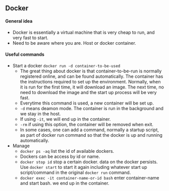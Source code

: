 ## Docker

#### General idea

* Docker is essentially a virtual machine that is very cheap to run, and very fast to start.
* Need to be aware where you are. Host or docker container.

#### Useful commands

* Start a docker
`docker run -d container-to-be-used` 
  * The great thing about docker is that container-to-be-run is normally registered online, and can be
found automatically. The container has the instructions required to set up the environment. Normally, when it is run for the first time,
it will download an image. The next time, no need to download the image and the start up process will be very fast.
  * Everytime this command is used, a new container will be set up.
  * `-d` means deamon mode. The container is run in the background and we stay in the host.
  * If using `-it`, we will end up in the container.
  * `-rm` if using this option, the container will be removed when exit.
  * In some cases, one can add a command, normally a startup script, as part of docker run command so that the docker is up and running
  automatically.
* Manage
  * `docker ps -aq` list the id of available dockers.
  * Dockers can be access by id or name.
  * `docker stop id` stop a certain docker. data on the docker persists. Use `docker start` to start it again including whatever 
  start up script/command in the original `docker run` command.
  * `docker exec -it container-name-or-id bash` enter container-name and start bash. we end up in the container.
